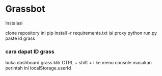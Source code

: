 # Grassbot

Instalasi 

clone repository ini
pip install -r requirements.txt
isi proxy 
python run.py
paste id grass


### cara dapat ID grass
buka dashboard grass
klik CTRL + shift + i
ke menu console masukan perintah ini localStorage.userId
